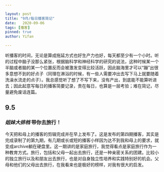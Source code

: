 ```yaml
---

layout: post
title: "9月/每日播客简记"
date:   2020-09-06
tags: [播客]
pinned: true 
author: Yifan

---
```


听播客的时间，无论是算成拖延方式也好生产力也好，每天都至少有一个小时。听的过程中脑子没那么紧张，根据脑科学和神经科学的研究的说法，这种时候某一个半脑或者脑的某一个位置反而会被激发变得比较活跃，因此脑海里才可以“蹦”出很多意想不到的好点子（同理在淋浴的时候，有一些人需要冲出去写下马上就要随着洗澡水流走的点子）。我总感觉听了想了不写下来，没有产出，到底能不能算听进去；因此起意写每日的播客简要记录，贵在每日，也算是一层考验；难在简记，尽量避免废话连篇。

## 9.5

### *姐妹大排档* 带你去旅行！

今天把和母上的播客的剪辑完成并在早上发布了。这是发布的第四期播客，其实是完成录制了的第九期，有几期或长或短的播客小样因为达不到我和母上的要求，就变成archive躺在硬盘里。这一期讲的是家庭旅行，我觉得看点是家庭旅行作为一种教育方式。旅行，包括和父母一起出去旅行，还是一种亲密关系的团建。比较小的独立旅行以及和朋友出去旅行，也是对自身独立性培养和实践特别好的机会。父母和他们的父母出去旅行，在我看来也是极好的榜样，对我有很大的启发。

